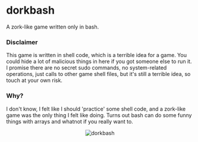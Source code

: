 # dorkbash
A zork-like game written only in bash.



### Disclaimer
This game is written in shell code, which is a terrible idea for a game. You could hide a lot of malicious things in here if you got someone else to run it. 
I promise there are no secret sudo commands, no system-related operations, just calls to other game shell files, but it's still a terrible idea, so touch at your own risk.

### Why?
I don't know, I felt like I should 'practice' some shell code, and a zork-like game was the only thing I felt like doing. 
Turns out bash can do some funny things with arrays and whatnot if you really want to.

<div align="center">
<img src="https://user-images.githubusercontent.com/17349114/151615669-fdf0b1e9-2985-476e-847f-d858317a678c.png" alt="dorkbash">
</div>
